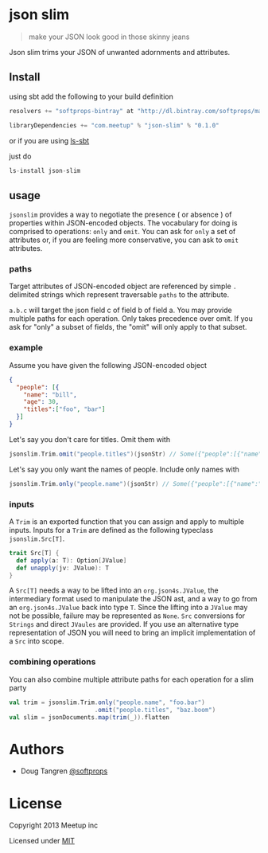 # json slim

> make your JSON look good in those skinny jeans

Json slim trims your JSON of unwanted adornments and attributes.


## Install

using sbt add the following to your build definition

```scala
resolvers += "softprops-bintray" at "http://dl.bintray.com/softprops/maven"

libraryDependencies += "com.meetup" % "json-slim" % "0.1.0"
```

or if you are using [ls-sbt](https://github.com/softprops/ls-sbt)

just do

```scala
ls-install json-slim
```

## usage

`jsonslim` provides a way to negotiate the presence ( or absence ) of properties within JSON-encoded objects. The vocabulary for doing is comprised to operations: `only` and `omit`. 
You can ask for `only` a set of attributes or, if you are feeling more conservative, you can ask to `omit` attributes.

### paths

Target attributes of JSON-encoded object are referenced by simple `.` delimited strings which represent traversable `paths` to the attribute.

`a.b.c` will target the json field c of field b of field a. You may provide multiple paths for each operation. Only takes precedence over omit. If you ask for "only" a subset of fields,
the "omit" will only apply to that subset.

### example

Assume you have given the following JSON-encoded object

```json
{
  "people": [{
    "name": "bill",
    "age": 30,
    "titles":["foo", "bar"]
  }]
}
```

Let's say you don't care for titles. Omit them with

```scala
jsonslim.Trim.omit("people.titles")(jsonStr) // Some({"people":[{"name":"bill","age":30}]})
```

Let's say you only want the names of people. Include only names with

```scala
jsonslim.Trim.only("people.name")(jsonStr) // Some({"people":[{"name":"bill"}]})
```

### inputs

A `Trim` is an exported function that you can assign and apply to multiple inputs. Inputs for a `Trim` are defined as the following typeclass `jsonslim.Src[T]`.

```scala
trait Src[T] {
  def apply(a: T): Option[JValue]
  def unapply(jv: JValue): T
}
```

A `Src[T]` needs a way to be lifted into an `org.json4s.JValue`, the intermediary format used to manipulate the JSON ast, and a way to go from an `org.json4s.JValue` back into type `T`. Since the lifting into a `JValue` may
not be possible, failure may be represented as `None`. `Src` conversions for `Strings` and direct `JVaules` are provided. If you use an alternative type representation
of JSON you will need to bring an implicit implementation of a `Src` into scope.

### combining operations

You can also combine multiple attribute paths for each operation for a slim party

```scala
val trim = jsonslim.Trim.only("people.name", "foo.bar")
                        .omit("people.titles", "baz.boom")
val slim = jsonDocuments.map(trim(_)).flatten
```



# Authors

* Doug Tangren [@softprops](http://github.com/softprops)

# License

Copyright 2013 Meetup inc

Licensed under [MIT](https://github.com/meetup/json-slim/blob/master/LICENSE)